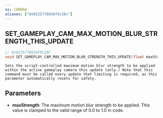 ```yaml
---
ns: CAMERA
aliases: ["0x0225778816fdc28c"]
---
```

## SET_GAMEPLAY_CAM_MAX_MOTION_BLUR_STRENGTH_THIS_UPDATE

```c
// 0x0225778816FDC28C
void SET_GAMEPLAY_CAM_MAX_MOTION_BLUR_STRENGTH_THIS_UPDATE(float maxStrength);
```

```
Sets the script-controlled maximum motion blur strength to be applied within the active gameplay camera this update (only.) Note that this command must be called every update that limiting is required, as this parameter automatically resets for safety.
```

## Parameters
* **maxStrength**: The maximum motion blur strength to be applied. This value is clamped to the valid range of 0.0 to 1.0 in code.
